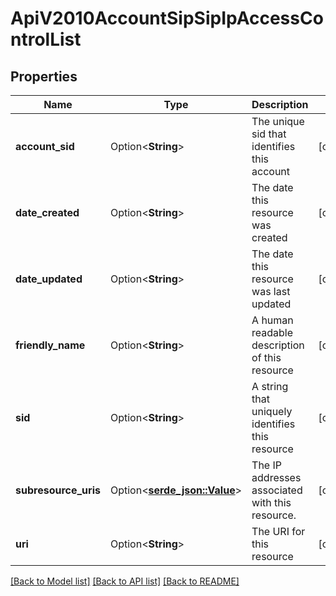 # ApiV2010AccountSipSipIpAccessControlList

## Properties

Name | Type | Description | Notes
------------ | ------------- | ------------- | -------------
**account_sid** | Option<**String**> | The unique sid that identifies this account | [optional]
**date_created** | Option<**String**> | The date this resource was created | [optional]
**date_updated** | Option<**String**> | The date this resource was last updated | [optional]
**friendly_name** | Option<**String**> | A human readable description of this resource | [optional]
**sid** | Option<**String**> | A string that uniquely identifies this resource | [optional]
**subresource_uris** | Option<[**serde_json::Value**](.md)> | The IP addresses associated with this resource. | [optional]
**uri** | Option<**String**> | The URI for this resource | [optional]

[[Back to Model list]](../README.md#documentation-for-models) [[Back to API list]](../README.md#documentation-for-api-endpoints) [[Back to README]](../README.md)


